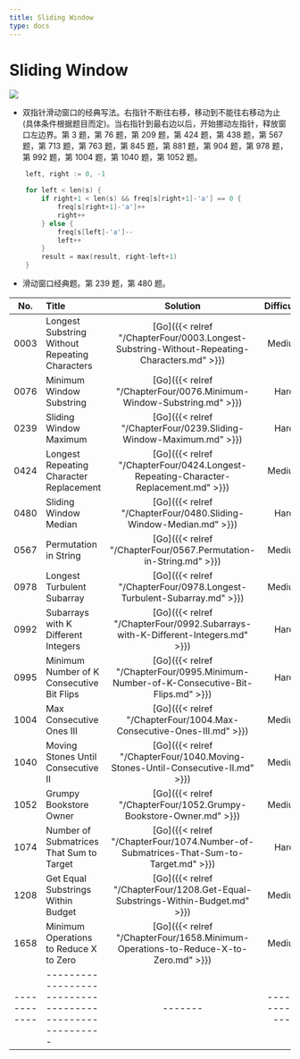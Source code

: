 ```yaml
---
title: Sliding Window
type: docs
---
```


# Sliding Window

![](https://img.halfrost.com/Leetcode/Sliding_Window.png)

- 双指针滑动窗口的经典写法。右指针不断往右移，移动到不能往右移动为止(具体条件根据题目而定)。当右指针到最右边以后，开始挪动左指针，释放窗口左边界。第 3 题，第 76 题，第 209 题，第 424 题，第 438 题，第 567 题，第 713 题，第 763 题，第 845 题，第 881 题，第 904 题，第 978 题，第 992 题，第 1004 题，第 1040 题，第 1052 题。

```c
	left, right := 0, -1

	for left < len(s) {
		if right+1 < len(s) && freq[s[right+1]-'a'] == 0 {
			freq[s[right+1]-'a']++
			right++
		} else {
			freq[s[left]-'a']--
			left++
		}
		result = max(result, right-left+1)
	}
```
- 滑动窗口经典题。第 239 题，第 480 题。


| No.      | Title | Solution | Difficulty | TimeComplexity | SpaceComplexity |Favorite| Acceptance |
|:--------:|:------- | :--------: | :----------: | :----: | :-----: | :-----: |:-----: |
|0003|Longest Substring Without Repeating Characters|[Go]({{< relref "/ChapterFour/0003.Longest-Substring-Without-Repeating-Characters.md" >}})|Medium| O(n)| O(1)|❤️|31.3%|
|0076|Minimum Window Substring|[Go]({{< relref "/ChapterFour/0076.Minimum-Window-Substring.md" >}})|Hard| O(n)| O(n)|❤️|35.7%|
|0239|Sliding Window Maximum|[Go]({{< relref "/ChapterFour/0239.Sliding-Window-Maximum.md" >}})|Hard| O(n * k)| O(n)|❤️|44.5%|
|0424|Longest Repeating Character Replacement|[Go]({{< relref "/ChapterFour/0424.Longest-Repeating-Character-Replacement.md" >}})|Medium| O(n)| O(1) ||48.0%|
|0480|Sliding Window Median|[Go]({{< relref "/ChapterFour/0480.Sliding-Window-Median.md" >}})|Hard| O(n * log k)| O(k)|❤️|38.4%|
|0567|Permutation in String|[Go]({{< relref "/ChapterFour/0567.Permutation-in-String.md" >}})|Medium| O(n)| O(1)|❤️|44.6%|
|0978|Longest Turbulent Subarray|[Go]({{< relref "/ChapterFour/0978.Longest-Turbulent-Subarray.md" >}})|Medium| O(n)| O(1)|❤️|46.6%|
|0992|Subarrays with K Different Integers|[Go]({{< relref "/ChapterFour/0992.Subarrays-with-K-Different-Integers.md" >}})|Hard| O(n)| O(n)|❤️|50.4%|
|0995|Minimum Number of K Consecutive Bit Flips|[Go]({{< relref "/ChapterFour/0995.Minimum-Number-of-K-Consecutive-Bit-Flips.md" >}})|Hard| O(n)| O(1)|❤️|49.6%|
|1004|Max Consecutive Ones III|[Go]({{< relref "/ChapterFour/1004.Max-Consecutive-Ones-III.md" >}})|Medium| O(n)| O(1) ||60.5%|
|1040|Moving Stones Until Consecutive II|[Go]({{< relref "/ChapterFour/1040.Moving-Stones-Until-Consecutive-II.md" >}})|Medium| O(n log n)| O(1) |❤️|54.0%|
|1052|Grumpy Bookstore Owner|[Go]({{< relref "/ChapterFour/1052.Grumpy-Bookstore-Owner.md" >}})|Medium| O(n log n)| O(1) ||55.6%|
|1074|Number of Submatrices That Sum to Target|[Go]({{< relref "/ChapterFour/1074.Number-of-Submatrices-That-Sum-to-Target.md" >}})|Hard| O(n^3)| O(n) |❤️|61.4%|
|1208|Get Equal Substrings Within Budget|[Go]({{< relref "/ChapterFour/1208.Get-Equal-Substrings-Within-Budget.md" >}})|Medium||||43.7%|
|1658|Minimum Operations to Reduce X to Zero|[Go]({{< relref "/ChapterFour/1658.Minimum-Operations-to-Reduce-X-to-Zero.md" >}})|Medium||||33.6%|
|------------|-------------------------------------------------------|-------| ----------------| ---------------|-------------|-------------|-------------|
